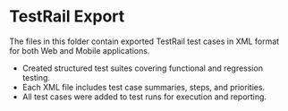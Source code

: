 

# TestRail Export

The files in this folder contain exported TestRail test cases in XML format for both Web and Mobile applications.

- Created structured test suites covering functional and regression testing.  
- Each XML file includes test case summaries, steps, and priorities.  
- All test cases were added to test runs for execution and reporting.